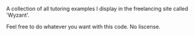 A collection of all tutoring examples I display in the freelancing site called 'Wyzant'.

Feel free to do whatever you want with this code.
No liscense.